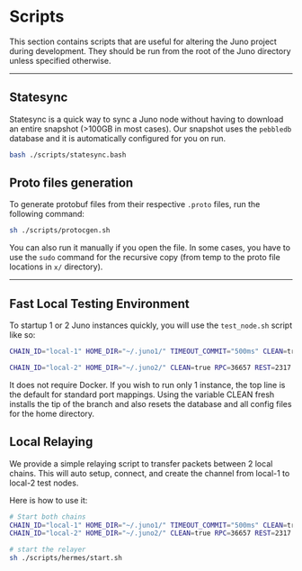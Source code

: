 # Scripts

This section contains scripts that are useful for altering the Juno project during development. They should be run from the root of the Juno directory unless specified otherwise.

---

## Statesync

Statesync is a quick way to sync a Juno node without having to download an entire snapshot (>100GB in most cases). Our snapshot uses the `pebbledb` database and it is automatically configured for you on run.

```bash
bash ./scripts/statesync.bash
```

## Proto files generation

To generate protobuf files from their respective `.proto` files, run the following command:

```bash
sh ./scripts/protocgen.sh
```

You can also run it manually if you open the file. In some cases, you have to use the `sudo` command for the recursive copy (from temp to the proto file locations in `x/` directory).

---

## Fast Local Testing Environment

To startup 1 or 2 Juno instances quickly, you will use the `test_node.sh` script like so:

```bash
CHAIN_ID="local-1" HOME_DIR="~/.juno1/" TIMEOUT_COMMIT="500ms" CLEAN=true sh scripts/test_node.sh

CHAIN_ID="local-2" HOME_DIR="~/.juno2/" CLEAN=true RPC=36657 REST=2317 PROFF=6061 P2P=36656 GRPC=8090 GRPC_WEB=8091 ROSETTA=8081 TIMEOUT_COMMIT="500ms" sh scripts/test_node.sh
```

It does not require Docker. If you wish to run only 1 instance, the top line is the default for standard port mappings. Using the variable CLEAN fresh installs the tip of the branch and also resets the database and all config files for the home directory.

## Local Relaying

We provide a simple relaying script to transfer packets between 2 local chains. This will auto setup, connect, and create the channel from local-1 to local-2 test nodes.

Here is how to use it:

```bash
# Start both chains
CHAIN_ID="local-1" HOME_DIR="~/.juno1/" TIMEOUT_COMMIT="500ms" CLEAN=true sh scripts/test_node.sh
CHAIN_ID="local-2" HOME_DIR="~/.juno2/" CLEAN=true RPC=36657 REST=2317 PROFF=6061 P2P=36656 GRPC=8090 GRPC_WEB=8091 ROSETTA=8081 TIMEOUT_COMMIT="500ms" sh scripts/test_node.sh

# start the relayer
sh ./scripts/hermes/start.sh

```

